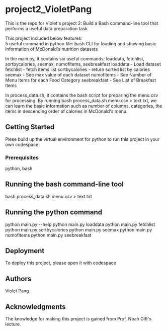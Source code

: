 # project2_VioletPang

This is the repo for Violet's project 2: Build a Bash command-line tool that performs a useful data preparation task 

This project included below features: <br>
5 useful command in python file: 
bash CLI for loading and showing basic information of McDonald's nutrition datasets

In the main.py, it contains six useful commands: loaddata, fetchlist, sortbycalories, seemax, numofitems, seebreakfast
loaddata - Load dataset
fetchlist - fetch items list
sortbycalories - return sorted list by calories
seemax - See max value of each dataset
numofitems - See Number of Menu Items for each Food Category
seebreakfast - See List of Breakfast Items

In process_data.sh, it contains the bash script for preparing the menu.csv for processing. By running bash process_data.sh menu.csv > text.txt, 
we can learn the basic information such as number of columns, categories, the items in descending order of calories in McDonald's menu. 

## Getting Started

Plese build up the virtual environment for python to run this project in your own codespace 

### Prerequisites
python, bash


## Running the bash command-line tool
bash process_data.sh menu.csv > text.txt

## Running the python command
python main.py --help
python main.py loaddata
python main.py fetchlist
python main.py sortbycalories
python main.py seemax
python main.py numofitems
python main.py seebreakfast



## Deployment
To deploy this project, please open it with codespace 

## Authors
Violet Pang


## Acknowledgments
The knowledge for making this project is gained from Prof. Noah Gift's lecture.
